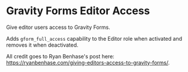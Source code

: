 # Gravity Forms Editor Access
Give editor users access to Gravity Forms.

Adds ```gform_full_access``` capability to the Editor role when activated and removes it when deactivated.

All credit goes to Ryan Benhase's post here: https://ryanbenhase.com/giving-editors-access-to-gravity-forms/.
